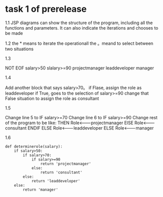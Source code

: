 # task 1 of prerelease

1.1
JSP diagrams can show the structure of the program, including all the functions and parameters.
It can also indicate the iterations and chooses to be made

1.2
the * means to iterate the operationall
the 。meand to select between two situations

1.3

NOT EOF
salary>50
slalary>=90
projectmanager
leaddeveloper
manager

1.4

Add another block that says salary>70。
if Flase, assign the role as leaddeveloper
if True, goes to the selection of salary>=90
change that False situation to assign the role as consultant

1.5

Change line 5 to IF salary>=70
Change line 6 to IF salary>=90
Change rest of the program to be like:
            THEN Role<---projectmanager
            ElSE Role<---consultant
        ENDIF
    ELSE
        Role<---leaddeveloper
ELSE
    Role<---manager
    
    
1.6

    def determinerole(salary):
        if salary>50:
            if salary>70:
                if salary>=90
                    return 'projectmanager'
                else:
                    return 'consultant'
            else:
                return 'leaddeveloper'
        else:
            return 'manager'











